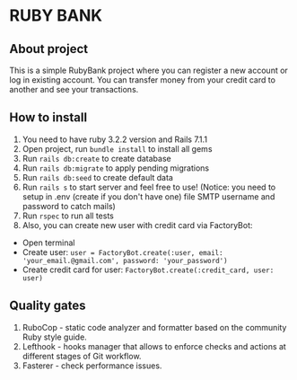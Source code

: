 # RUBY BANK

## About project

This is a simple RubyBank project where you can register a new account or log in existing account. You can transfer money from your credit card to another and see your transactions.

## How to install

1) You need to have ruby 3.2.2 version and Rails 7.1.1
2) Open project, run `bundle install` to install all gems
3) Run `rails db:create` to create database
4) Run `rails db:migrate` to apply pending migrations
5) Run `rails db:seed` to create default data
6) Run `rails s` to start server and feel free to use! (Notice: you need to setup in .env (create if you don't have one) file SMTP username and password to catch mails)
7) Run `rspec` to run all tests
8) Also, you can create new user with credit card via FactoryBot:
  * Open terminal
  * Create user: `user = FactoryBot.create(:user, email: 'your_email.@gmail.com', password: 'your_password')`
  * Create credit card for user: `FactoryBot.create(:credit_card, user: user)`

## Quality gates

1) RuboCop - static code analyzer and formatter based on the community Ruby style guide.
2) Lefthook - hooks manager that allows to enforce checks and actions at different stages of Git workflow.
3) Fasterer - check performance issues.
